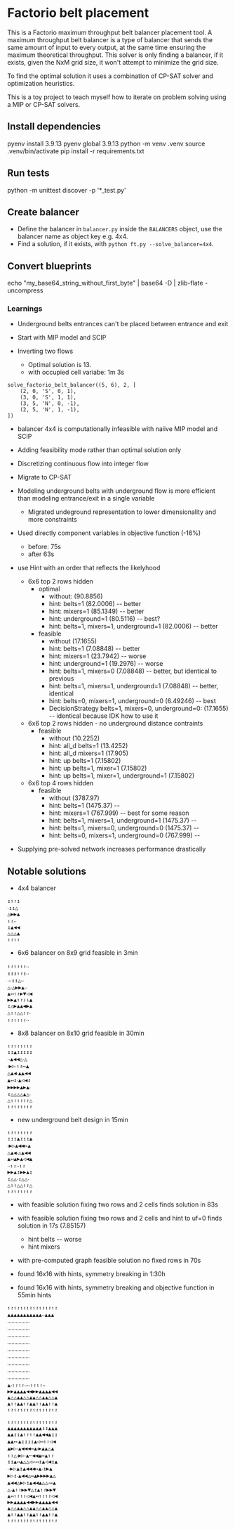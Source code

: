 # Factorio belt placement
This is a Factorio maximum throughput belt balancer placement tool.
A maximum throughput belt balancer is a type of balancer that sends the same amount of input to every output, at the same time ensuring the maximum theoretical throughput.
This solver is only finding a balancer, if it exists, given the NxM grid size, it won't attempt to minimize the grid size.

To find the optimal solution it uses a combination of CP-SAT solver and optimization heuristics.

This is a toy project to teach myself how to iterate on problem solving using a MIP or CP-SAT solvers.

## Install dependencies
pyenv install 3.9.13
pyenv global 3.9.13
python -m venv .venv
source .venv/bin/activate
pip install -r requirements.txt

## Run tests
python -m unittest discover -p '*_test.py'

## Create balancer
- Define the balancer in `balancer.py` inside the `BALANCERS` object, use the balancer name as object key e.g. 4x4.
- Find a solution, if it exists, with `python ft.py --solve_balancer=4x4`.

## Convert blueprints
echo "my_base64_string_without_first_byte" | base64 -D | zlib-flate -uncompress

### Learnings
- Underground belts entrances can't be placed between entrance and exit

- Start with MIP model and SCIP
- Inverting two flows
    - Optimal solution is 13.
    - with occupied cell variabe: 1m 3s
```
solve_factorio_belt_balancer((5, 6), 2, [
    (2, 0, 'S', 0, 1),
    (3, 0, 'S', 1, 1),
    (3, 5, 'N', 0, -1),
    (2, 5, 'N', 1, -1),
])
```
- balancer 4x4 is computationally infeasible with naiive MIP model and SCIP

- Adding feasibility mode rather than optimal solution only
- Discretizing continuous flow into integer flow
- Migrate to CP-SAT
- Modeling underground belts with underground flow is more efficient than modeling entrance/exit in a single variable
    - Migrated undeground representation to lower dimensionality and more constraints
- Used directly component variables in objective function (-16%)
    - before: 75s
    - after 63s
- use Hint with an order that reflects the likelyhood
    - 6x6 top 2 rows hidden
        - optimal
            - without: (90.8856)
            - hint: belts=1 (82.0006) -- better
            - hint: mixers=1 (85.1349) -- better
            - hint: underground=1 (80.5116) -- best?
            - hint: belts=1, mixers=1, underground=1 (82.0006) -- better
        - feasible
            - without (17.1655)
            - hint: belts=1 (7.08848) -- better
            - hint: mixers=1 (23.7942) -- worse
            - hint: underground=1 (19.2976) -- worse
            - hint: belts=1, mixers=0 (7.08848) -- better, but identical to previous
            - hint: belts=1, mixers=1, underground=1 (7.08848) -- better, identical
            - hint: belts=0, mixers=1, underground=0 (6.49246) -- best
            - DecisionStrategy belts=1, mixers=0, underground=0: (17.1655) -- identical because IDK how to use it
    - 6x6 top 2 rows hidden - no underground distance contraints
        - feasible
            - without (10.2252)
            - hint: all_d belts=1 (13.4252)
            - hint: all_d mixers=1 (17.905)
            - hint: up belts=1 (7.15802)
            - hint: up belts=1, mixer=1 (7.15802)
            - hint: up belts=1, mixer=1, underground=1 (7.15802)
    - 6x6 top 4 rows hidden
        - feasible
            - without (3787.97)
            - hint: belts=1 (1475.37) -- 
            - hint: mixers=1 (767.999) -- best for some reason
            - hint: belts=1, mixers=1, underground=1 (1475.37) -- 
            - hint: belts=1, mixers=0, underground=0 (1475.37) -- 
            - hint: belts=0, mixers=1, underground=0 (767.999) --

- Supplying pre-solved network increases performance drastically



## Notable solutions
- 4x4 balancer
```
↥↿↾↥
‧↥↥△
△▶▶▲
↿↾‧‧
↥▲◀◀
△△△▲
↿↾↿↾
```

- 6x6 balancer on 8x9 grid feasible in 3min
```
↿↾↿↾↿↾‧‧
↥↥↥↿↾↥‧‧
‧‧‧↥↥△‧‧
△‧△▶▶▲‧‧
▲↤↿↾▶▼◁◀
▶▶▲↿↾⇃⇂▲
↥△▶▲▲◀▶▲
△↿↾△△↿↾‧
↿↾↿↾↿↾‧‧
```

- 8x8 balancer on 8x10 grid feasible in 30min
```
↿↾↿↾↿↾↿↾
↥↥▲↥↥↥↥↥
‧‧▲◀◀△‧△
‧▶▷‧↿↾↦▲
△▲◀‧▲▲◀◀
▲↤↥‧▲◁◀↥
▶▶▶▶▲▶▲‧
↥△△△△▲△‧
△↿↾↿↾↿↾△
↿↾↿↾↿↾↿↾
```

- new underground belt design in 15min
```
↿↾↿↾↿↾↿↾
↥↥↥▲↥↥↥▲
‧▶▷▲◀◀↦▲
△▲◀‧△▲◀◀
▲↤▲▶▲◁◀▲
‧‧↿↾‧‧↿↾
▶▶▲↥▶▶▲↥
↥△△‧↥△△‧
△↿↾△△↿↾△
↿↾↿↾↿↾↿↾
```

- with feasible solution fixing two rows and 2 cells finds solution in 83s
- with feasible solution fixing two rows and 2 cells and hint to uf=0 finds solution in 17s (7.85157)
    - hint belts -- worse
    - hint mixers

- with pre-computed graph feasible solution no fixed rows in 70s
- found 16x16 with hints, symmetry breaking in 1:30h
- found 16x16 with hints, symmetry breaking and objective function in 55min
hints
```
↿↾↿↾↿↾↿↾↿↾↿↾↿↾↿↾
▲▲▲▲▲▲▲▲▲▲▲‧‧▲▲▲
‧‧‧‧‧‧‧‧‧‧‧‧‧‧‧‧
‧‧‧‧‧‧‧‧‧‧‧‧‧‧‧‧
‧‧‧‧‧‧‧‧‧‧‧‧‧‧‧‧
‧‧‧‧‧‧‧‧‧‧‧‧‧‧‧‧
‧‧‧‧‧‧‧‧‧‧‧‧‧‧‧‧
‧‧‧‧‧‧‧‧‧‧‧‧‧‧‧‧
‧‧‧‧‧‧‧‧‧‧‧‧‧‧‧‧
‧‧‧‧‧‧‧‧‧‧‧‧‧‧‧‧
‧‧‧‧‧‧‧‧‧‧‧‧‧‧‧‧
▲‧↿↾↿↾‧‧‧‧↿↾↿↾‧‧
▶▶▲▲▲▲◀◀▶▶▲▲▲▲◀◀
▲△△▲▲△△▲▲△△▲▲△△▲
▲↿↾▲▲↿↾▲▲↿↾▲▲↿↾▲
↿↾↿↾↿↾↿↾↿↾↿↾↿↾↿↾
```

```
↿↾↿↾↿↾↿↾↿↾↿↾↿↾↿↾
▲▲▲▲▲▲▲▲▲▲▲↥↥▲▲▲
▲▲↥↥▲↿↾↿↾▲▲◀◀▲↥↥
▲▲↤‧▲↥↥↥↥▲◁↤↿↾◁◀
▲▶▷‧▲◀◀◀↦▲‧▶▲▲△▲
↿↾△‧▶▷‧▲↼◀◀▲↦▲↿↾
↥↥▲↤▲△△◁↽↤↥▲◁◀↥▲
‧‧▶▷▲↥▲◀◀◀↦▲‧↥▶▲
▶▷↥‧▲◀◀△↦▲▶▶▶▶▲△
▲◀◀△▶▷↥▲◀◀▲△△‧↦▲
△‧▲↿↾▶▶▼△↥▲↿↾▶▶▼
▲↤↿↾↿↾◁◀▲↤↿↾↿↾◁◀
▶▶▲▲▲▲◀◀▶▶▲▲▲▲◀◀
▲△△▲▲△△▲▲△△▲▲△△▲
▲↿↾▲▲↿↾▲▲↿↾▲▲↿↾▲
↿↾↿↾↿↾↿↾↿↾↿↾↿↾↿↾
```